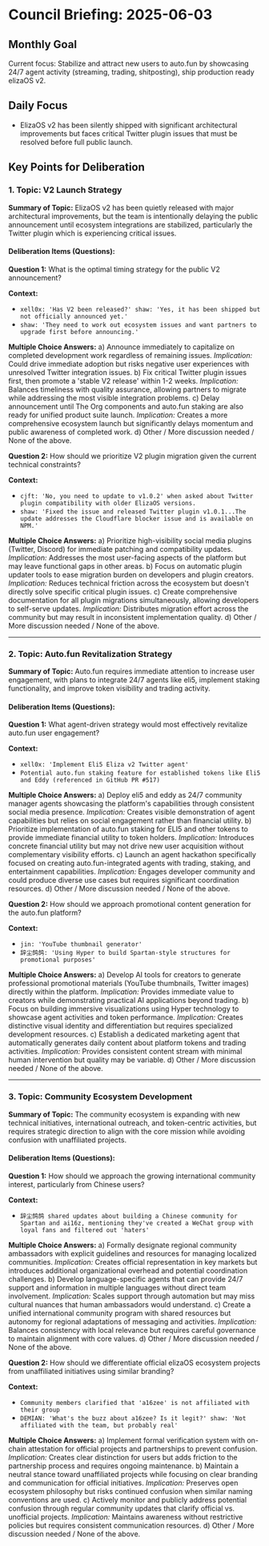 # Council Briefing: 2025-06-03

## Monthly Goal

Current focus: Stabilize and attract new users to auto.fun by showcasing 24/7 agent activity (streaming, trading, shitposting), ship production ready elizaOS v2.

## Daily Focus

- ElizaOS v2 has been silently shipped with significant architectural improvements but faces critical Twitter plugin issues that must be resolved before full public launch.

## Key Points for Deliberation

### 1. Topic: V2 Launch Strategy

**Summary of Topic:** ElizaOS v2 has been quietly released with major architectural improvements, but the team is intentionally delaying the public announcement until ecosystem integrations are stabilized, particularly the Twitter plugin which is experiencing critical issues.

#### Deliberation Items (Questions):

**Question 1:** What is the optimal timing strategy for the public V2 announcement?

  **Context:**
  - `xell0x: 'Has V2 been released?' shaw: 'Yes, it has been shipped but not officially announced yet.'`
  - `shaw: 'They need to work out ecosystem issues and want partners to upgrade first before announcing.'`

  **Multiple Choice Answers:**
    a) Announce immediately to capitalize on completed development work regardless of remaining issues.
        *Implication:* Could drive immediate adoption but risks negative user experiences with unresolved Twitter integration issues.
    b) Fix critical Twitter plugin issues first, then promote a 'stable V2 release' within 1-2 weeks.
        *Implication:* Balances timeliness with quality assurance, allowing partners to migrate while addressing the most visible integration problems.
    c) Delay announcement until The Org components and auto.fun staking are also ready for unified product suite launch.
        *Implication:* Creates a more comprehensive ecosystem launch but significantly delays momentum and public awareness of completed work.
    d) Other / More discussion needed / None of the above.

**Question 2:** How should we prioritize V2 plugin migration given the current technical constraints?

  **Context:**
  - `cjft: 'No, you need to update to v1.0.2' when asked about Twitter plugin compatibility with older ElizaOS versions.`
  - `shaw: 'Fixed the issue and released Twitter plugin v1.0.1...The update addresses the Cloudflare blocker issue and is available on NPM.'`

  **Multiple Choice Answers:**
    a) Prioritize high-visibility social media plugins (Twitter, Discord) for immediate patching and compatibility updates.
        *Implication:* Addresses the most user-facing aspects of the platform but may leave functional gaps in other areas.
    b) Focus on automatic plugin updater tools to ease migration burden on developers and plugin creators.
        *Implication:* Reduces technical friction across the ecosystem but doesn't directly solve specific critical plugin issues.
    c) Create comprehensive documentation for all plugin migrations simultaneously, allowing developers to self-serve updates.
        *Implication:* Distributes migration effort across the community but may result in inconsistent implementation quality.
    d) Other / More discussion needed / None of the above.

---


### 2. Topic: Auto.fun Revitalization Strategy

**Summary of Topic:** Auto.fun requires immediate attention to increase user engagement, with plans to integrate 24/7 agents like eli5, implement staking functionality, and improve token visibility and trading activity.

#### Deliberation Items (Questions):

**Question 1:** What agent-driven strategy would most effectively revitalize auto.fun user engagement?

  **Context:**
  - `xell0x: 'Implement Eli5 Eliza v2 Twitter agent'`
  - `Potential auto.fun staking feature for established tokens like Eli5 and Eddy (referenced in GitHub PR #517)`

  **Multiple Choice Answers:**
    a) Deploy eli5 and eddy as 24/7 community manager agents showcasing the platform's capabilities through consistent social media presence.
        *Implication:* Creates visible demonstration of agent capabilities but relies on social engagement rather than financial utility.
    b) Prioritize implementation of auto.fun staking for ELI5 and other tokens to provide immediate financial utility to token holders.
        *Implication:* Introduces concrete financial utility but may not drive new user acquisition without complementary visibility efforts.
    c) Launch an agent hackathon specifically focused on creating auto.fun-integrated agents with trading, staking, and entertainment capabilities.
        *Implication:* Engages developer community and could produce diverse use cases but requires significant coordination resources.
    d) Other / More discussion needed / None of the above.

**Question 2:** How should we approach promotional content generation for the auto.fun platform?

  **Context:**
  - `jin: 'YouTube thumbnail generator'`
  - `辞尘鸽鸽: 'Using Hyper to build Spartan-style structures for promotional purposes'`

  **Multiple Choice Answers:**
    a) Develop AI tools for creators to generate professional promotional materials (YouTube thumbnails, Twitter images) directly within the platform.
        *Implication:* Provides immediate value to creators while demonstrating practical AI applications beyond trading.
    b) Focus on building immersive visualizations using Hyper technology to showcase agent activities and token performance.
        *Implication:* Creates distinctive visual identity and differentiation but requires specialized development resources.
    c) Establish a dedicated marketing agent that automatically generates daily content about platform tokens and trading activities.
        *Implication:* Provides consistent content stream with minimal human intervention but quality may be variable.
    d) Other / More discussion needed / None of the above.

---


### 3. Topic: Community Ecosystem Development

**Summary of Topic:** The community ecosystem is expanding with new technical initiatives, international outreach, and token-centric activities, but requires strategic direction to align with the core mission while avoiding confusion with unaffiliated projects.

#### Deliberation Items (Questions):

**Question 1:** How should we approach the growing international community interest, particularly from Chinese users?

  **Context:**
  - `辞尘鸽鸽 shared updates about building a Chinese community for Spartan and ai16z, mentioning they've created a WeChat group with loyal fans and filtered out 'haters'`

  **Multiple Choice Answers:**
    a) Formally designate regional community ambassadors with explicit guidelines and resources for managing localized communities.
        *Implication:* Creates official representation in key markets but introduces additional organizational overhead and potential coordination challenges.
    b) Develop language-specific agents that can provide 24/7 support and information in multiple languages without direct team involvement.
        *Implication:* Scales support through automation but may miss cultural nuances that human ambassadors would understand.
    c) Create a unified international community program with shared resources but autonomy for regional adaptations of messaging and activities.
        *Implication:* Balances consistency with local relevance but requires careful governance to maintain alignment with core values.
    d) Other / More discussion needed / None of the above.

**Question 2:** How should we differentiate official elizaOS ecosystem projects from unaffiliated initiatives using similar branding?

  **Context:**
  - `Community members clarified that 'a16zee' is not affiliated with their group`
  - `DEMIAN: 'What's the buzz about a16zee? Is it legit?' shaw: 'Not affiliated with the team, but probably real'`

  **Multiple Choice Answers:**
    a) Implement formal verification system with on-chain attestation for official projects and partnerships to prevent confusion.
        *Implication:* Creates clear distinction for users but adds friction to the partnership process and requires ongoing maintenance.
    b) Maintain a neutral stance toward unaffiliated projects while focusing on clear branding and communication for official initiatives.
        *Implication:* Preserves open ecosystem philosophy but risks continued confusion when similar naming conventions are used.
    c) Actively monitor and publicly address potential confusion through regular community updates that clarify official vs. unofficial projects.
        *Implication:* Maintains awareness without restrictive policies but requires consistent communication resources.
    d) Other / More discussion needed / None of the above.